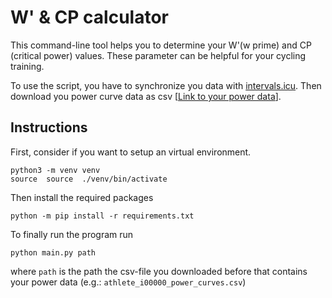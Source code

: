 # W' & CP calculator

This command-line tool helps you to determine your W'(w prime) and CP (critical power) values. These parameter can be helpful for your cycling training.

To use the script, you have to synchronize you data with [intervals.icu](https://www.intervals.icu/). Then download you power curve data as csv [<a href="https://intervals.icu/power" target="_blank">Link to your power data</a>].

## Instructions

First, consider if you want to setup an virtual environment.

```{bash}
python3 -m venv venv
source  source  ./venv/bin/activate
```

Then install the required packages

```{bash}
python -m pip install -r requirements.txt 
```

To finally run the program run

```{bash}
python main.py path
```

where `path` is the path the csv-file you downloaded before that contains your power data (e.g.: `athlete_i00000_power_curves.csv`)
